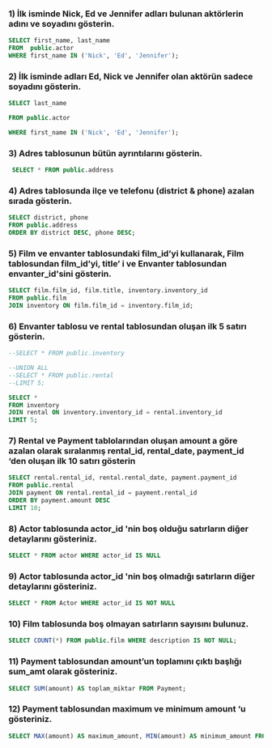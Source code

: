 ### 1) İlk isminde Nick, Ed ve Jennifer adları bulunan aktörlerin adını ve soyadını gösterin.

```sql
SELECT first_name, last_name 
FROM  public.actor
WHERE first_name IN ('Nick', 'Ed', 'Jennifer');
```

### 2) İlk isminde adları Ed, Nick ve Jennifer olan aktörün sadece soyadını gösterin.

```sql
SELECT last_name

FROM public.actor

WHERE first_name IN ('Nick', 'Ed', 'Jennifer');
```
 ### 3) Adres tablosunun bütün ayrıntılarını gösterin.

```sql
 SELECT * FROM public.address
```

### 4) Adres tablosunda ilçe ve telefonu (district & phone) azalan sırada gösterin.

```sql
SELECT district, phone 
FROM public.address
ORDER BY district DESC, phone DESC;
```

### 5) Film ve envanter tablosundaki film_id’yi kullanarak, Film tablosundan film_id’yi, title’ i ve Envanter tablosundan envanter_id'sini gösterin. 

```sql
SELECT film.film_id, film.title, inventory.inventory_id
FROM public.film
JOIN inventory ON film.film_id = inventory.film_id;
```

### 6) Envanter tablosu ve rental tablosundan oluşan ilk 5 satırı gösterin. 

```sql
--SELECT * FROM public.inventory 

--UNION ALL
--SELECT * FROM public.rental
--LIMIT 5;

SELECT * 
FROM inventory 
JOIN rental ON inventory.inventory_id = rental.inventory_id
LIMIT 5;
```

### 7) Rental ve Payment tablolarından oluşan amount a göre azalan olarak sıralanmış rental_id, rental_date, payment_id ‘den oluşan ilk 10 satırı gösterin

```sql
SELECT rental.rental_id, rental.rental_date, payment.payment_id
FROM public.rental
JOIN payment ON rental.rental_id = payment.rental_id
ORDER BY payment.amount DESC
LIMIT 10;
```

### 8) Actor tablosunda actor_id 'nin boş olduğu satırların diğer detaylarını gösteriniz.

```sql
SELECT * FROM actor WHERE actor_id IS NULL
```


### 9) Actor tablosunda actor_id 'nin boş olmadığı satırların diğer detaylarını gösteriniz.

```sql
SELECT * FROM Actor WHERE actor_id IS NOT NULL
```


### 10) Film tablosunda boş olmayan satırların sayısını bulunuz.

 ```sql
 SELECT COUNT(*) FROM public.film WHERE description IS NOT NULL;
 ```

### 11) Payment tablosundan amount’un toplamını çıktı başlığı sum_amt olarak gösteriniz.

```sql
SELECT SUM(amount) AS toplam_miktar FROM Payment;
```

### 12) Payment tablosundan maximum ve minimum amount ‘u gösteriniz.

```sql
SELECT MAX(amount) AS maximum_amount, MIN(amount) AS minimum_amount FROM payment
```


